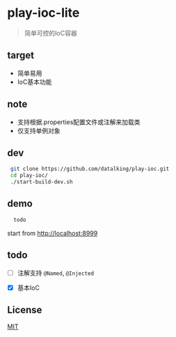 # play-ioc-lite   
>简单可控的IoC容器    

## target
- 简单易用
- IoC基本功能

## note
- 支持根据.properties配置文件或注解来加载类  
- 仅支持单例对象  

## dev 
```sh
 git clone https://github.com/datalking/play-ioc.git
 cd play-ioc/
 ./start-build-dev.sh
```

## demo
```sh
  todo
```

start from [http://localhost:8999](http://localhost:8999)

## todo

- [ ] 注解支持 `@Named`, `@Injected`   

- [x] 基本IoC


## License

[MIT](http://opensource.org/licenses/MIT)




